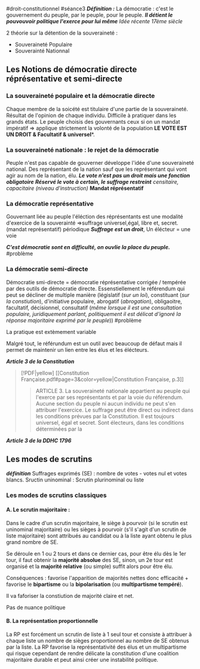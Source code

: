 #droit-constitutionnel 
#séance3
***Définition :***
La démocratie : c'est le gouvernement du peuple, par le peuple, pour le peuple.
***Il détient le pouvouvoir politique l'exerce pour lui même***
*Idée récente 17ème siècle*

2 théorie sur la détention de la souveraineté :
- Souveraineté Populaire
- Souverainté Nationnal 

## Les Notions de démocratie directe réprésentative et semi-directe
### La souveraineté populaire et la démocratie directe
Chaque membre de la soicété est titulaire d'une partie de la souveraineté. Résultat de l'opinion de chaque individu.
Difficile à pratiquer dans les grands états.
Le peuple choisis des gouvernants ceux si on un mandat impératif =>  applique strictement la volonté de la population
**LE VOTE EST UN DROIT & Facultatif & universel***.

### La souveraineté nationale : le rejet de la démocratie
Peuple n'est pas capable de gouverner développe l'idée d'une souveraineté national.
Des représentant de la nation sauf que les représentant qui vont agir au nom de la nation, élu.
***Le vote n'est pas un droit mais une fonction obligatoire***
***Réservé le vote à certain,  le suffrage restreint*** *censitaire, capacitaire (niveau d'instruction)*
**Mandat réprésentatif**

### La démocratie représentative
Gouvernant liée au peuple l'éléction des réprésentants est une modalité d'exercice de la souverainté
=>suffrage universel,égal, libre et, secret. (mandat représentatif) périodique
***Suffrage est un droit***,
Un élécteur = une voie

***C'est démocratie sont en difficulté, on ouvlie la place du peuple.*** #problème 


### La démocratie semi-directe
Démocratie smi-directe = démocratie réprésentative corrigée / tempérée par des outils de démocratie directe. Essenstiellement le référendum qui peut se décliner de multiple manière (législatif (*sur un loi*), constituant (*sur la constiution*), d'initiative populaire, abrogatif (*abrogation*), obligaoitre, facultatif, décisionnel, consultatif (*même lorsque il est une consultation populaire, juridiquement parlant, politiquement il est délicat d'ignoré la réponse majoritaire exprimé par le peuple*)) #problème 

La pratique est extèmement variable

Malgré tout, le référundum est un outil avec beaucoup de défaut mais il permet de maintenir un lien entre les élus et les élécteurs.

***Article 3 de  la Constitution***
> [!PDF|yellow] [[Constitution Française.pdf#page=3&color=yellow|Constitution Française, p.3]]
> > ARTICLE 3. La souveraineté nationale appartient au peuple qui l'exerce par ses représentants et par la voie du référendum. Aucune section du peuple ni aucun individu ne peut s'en attribuer l'exercice. Le suffrage peut être direct ou indirect dans les conditions prévues par la Constitution. Il est toujours universel, égal et secret. Sont électeurs, dans les conditions déterminées par la


***Article 3 de  la DDHC 1796***

## Les modes de scrutins
***définition***
Suffrages exprimés (SE) : nombre de votes - votes nul et votes blancs.
Sructin uninominal :
Scrutin plurinominal ou liste

### Les modes de scrutins classiques

#### A. Le scrutin majoritaire :
Dans le cadre d'un scrutin majoritaire, le siège à pourvoir (si le scrutin est uninominal majoritaire) ou les sièges à pourvoir (s'il s'agit d'un scrutin de liste majoritaire) sont attribués au candidat ou à la liste ayant obtenu le plus grand nombre de SE. 

Se déroule en 1 ou 2 tours et dans ce dernier cas, pour être élu dès le 1er tour, il faut obtenir la **majorité absolue** des SE, sinon, un 2e tour est organisé et la **majorité relative** (ou simple) suffit alors pour être élu. 

Conséquences : favorise l'apparition de majorités nettes donc efficacité + favorise le **bipartisme** ou la **bipolarisation** (ou **multipartisme tempéré**).

Il va faforiser la constiution de majorité claire et net.

Pas de nuance politique

#### B. La représentation proportionnelle
La RP est forcément un scrutin de liste à 1 seul tour et consiste à attribuer à chaque liste un nombre de sièges proportionnel au nombre de SE obtenus par la liste. La RP favorise la représentativité des élus et un multipartisme qui risque cependant de rendre délicate la constitution d'une coalition majoritaire durable et peut ainsi créer une instabilité politique.